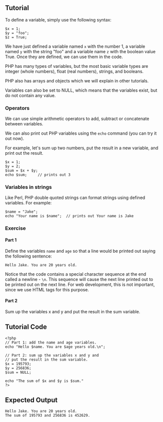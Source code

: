 Tutorial
--------

To define a variable, simply use the following syntax:

	$x = 1;
	$y = "foo";
	$z = True;

We have just defined a variable named `x` with the number 1, a variable
named `y` with the string "foo" and a variable name `z` with the boolean
value True. Once they are defined, we can use them in the code.

PHP has many types of variables, but the most basic variable types are
integer (whole numbers), float (real numbers), strings, and booleans.

PHP also has arrays and objects which we will explain in other tutorials.

Variables can also be set to NULL, which means that the variables exist,
but do not contain any value.

### Operators

We can use simple arithmetic operators to add, subtract or concatenate between
variables.

We can also print out PHP variables using the `echo` command (you can try it out now).

For example, let's sum up two numbers, put the result in a new variable, and
print out the result.

	$x = 1;
	$y = 2;
	$sum = $x + $y;
	echo $sum;	   // prints out 3

### Variables in strings

Like Perl, PHP double quoted strings can format strings using defined variables. For example:

	$name = "Jake";
	echo "Your name is $name";	// prints out Your name is Jake


### Exercise

#### Part 1

Define the variables `name` and `age` so that a line would be printed out saying the following sentence:

`Hello Jake. You are 20 years old.`

Notice that the code contains a special character sequence at the end called a newline - `\n`. This
sequence will cause the next line printed out to be printed out on the next line. For web development,
this is not important, since we use HTML tags for this purpose.

#### Part 2

Sum up the variables x and y and put the result in the sum variable.

Tutorial Code
-------------

	<?php
	// Part 1: add the name and age variables.
	echo "Hello $name. You are $age years old.\n";

	// Part 2: sum up the variables x and y and
	// put the result in the sum variable.
	$x = 195793;
	$y = 256836;
	$sum = NULL;

	echo "The sum of $x and $y is $sum."
	?>

Expected Output
---------------

	Hello Jake. You are 20 years old.
	The sum of 195793 and 256836 is 452629.
